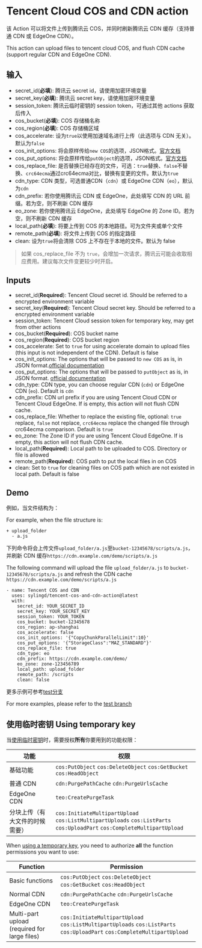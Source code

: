 # Tencent Cloud COS and CDN action

该 Action 可以将文件上传到腾讯云 COS，并同时刷新腾讯云 CDN 缓存（支持普通 CDN 或 EdgeOne CDN）。

This action can upload files to tencent cloud COS, and flush CDN cache (support regular CDN and EdgeOne CDN).

## 输入

- secret_id(**必填**): 腾讯云 secret id，请使用加密环境变量
- secret_key(**必填**): 腾讯云 secret key，请使用加密环境变量
- session_token: 腾讯云临时密钥的 session token，可通过其他 actions 获取后传入
- cos_bucket(**必填**): COS 存储桶名称
- cos_region(**必填**): COS 存储桶区域
- cos_accelerate: 设为`true`以使用加速域名进行上传（此选项与 CDN 无关）。默认为`false`
- cos_init_options: 将会原样传给`new COS`的选项，JSON格式。[官方文档](https://cloud.tencent.com/document/product/436/8629)
- cos_put_options: 将会原样传给`putObject`的选项，JSON格式。[官方文档](https://cloud.tencent.com/document/product/436/64980)
- cos_replace_file: 是否替换已经存在的文件，可选：`true`替换、`false`不替换、`crc64ecma`通过crc64ecma对比，替换有变更的文件。默认为`true`
- cdn_type: CDN 类型，可选普通CDN（`cdn`）或 EdgeOne CDN（`eo`），默认为`cdn`
- cdn_prefix: 若你使用腾讯云 CDN 或 EdgeOne，此处填写 CDN 的 URL 前缀。若为空，则不刷新 CDN 缓存
- eo_zone: 若你使用腾讯云 EdgeOne，此处填写 EdgeOne 的 Zone ID。若为空，则不刷新 CDN 缓存
- local_path(**必填**): 将要上传到 COS 的本地路径。可为文件夹或单个文件
- remote_path(**必填**): 将文件上传到 COS 的指定路径
- clean: 设为`true`将会清除 COS 上不存在于本地的文件。默认为 false

> 如果 cos_replace_file 不为 `true`，会增加一次请求，腾讯云可能会收取相应费用。建议每次文件变更较少时开启。

## Inputs

- secret_id(**Required**): Tencent Cloud secret id. Should be referred to a encrypted environment variable
- secret_key(**Required**): Tencent Cloud secret key. Should be referred to a encrypted environment variable
- session_token: Tencent Cloud session token for temporary key, may get from other actions
- cos_bucket(**Required**): COS bucket name
- cos_region(**Required**): COS bucket region
- cos_accelerate: Set to `true` for using accelerate domain to upload files (this input is not independent of the CDN). Default is false
- cos_init_options: The options that will be passed to `new COS` as is, in JSON format.[official documentation](https://www.tencentcloud.com/document/product/436/8629)
- cos_put_options: The options that will be passed to `putObject` as is, in JSON format. [official documentation](https://www.tencentcloud.com/document/product/436/7749)
- cdn_type: CDN type, you can choose regular CDN (`cdn`) or EdgeOne CDN (`eo`). Default is `cdn`
- cdn_prefix: CDN url prefix if you are using Tencent Cloud CDN or Tencent Cloud EdgeOne. If is empty, this action will not flush CDN cache.
- cos_replace_file: Whether to replace the existing file, optional: `true` replace, `false` not replace, `crc64ecma` replace the changed file through crc64ecma comparison. Default is `true`
- eo_zone: The Zone ID if you are using Tencent Cloud EdgeOne. If is empty, this action will not flush CDN cache.
- local_path(**Required**): Local path to be uploaded to COS. Directory or file is allowed
- remote_path(**Required**): COS path to put the local files in on COS
- clean: Set to `true` for cleaning files on COS path which are not existed in local path. Default is false

## Demo

例如，当文件结构为：

For example, when the file structure is:

```
+ upload_folder
  - a.js
```

下列命令将会上传文件`upload_folder/a.js`至`bucket-12345678/scripts/a.js`，并刷新 CDN 缓存`https://cdn.example.com/demo/scripts/a.js`

The following command will upload the file `upload_folder/a.js` to `bucket-12345678/scripts/a.js` and refresh the CDN cache `https://cdn.example.com/demo/scripts/a.js`

```
- name: Tencent COS and CDN
  uses: sylingd/tencent-cos-and-cdn-action@latest
  with:
    secret_id: YOUR_SECRET_ID
    secret_key: YOUR_SECRET_KEY
    session_token: YOUR_TOKEN
    cos_bucket: bucket-12345678
    cos_region: ap-shanghai
    cos_accelerate: false
    cos_init_options: '{"CopyChunkParallelLimit":10}'
    cos_put_options: '{"StorageClass":"MAZ_STANDARD"}'
    cos_replace_file: true
    cdn_type: eo
    cdn_prefix: https://cdn.example.com/demo/
    eo_zone: zone-123456789
    local_path: upload_folder
    remote_path: /scripts
    clean: false
```

更多示例可参考[test分支](https://github.com/sylingd/tencent-cos-and-cdn-action/tree/test)

For more examples, please refer to the [test branch](https://github.com/sylingd/tencent-cos-and-cdn-action/tree/test)

## 使用临时密钥 Using temporary key

当[使用临时密钥](https://cloud.tencent.com/document/product/1312/48195)时，需要授权**所有**你要用到的功能权限：

| 功能 | 权限 |
| --- | --- |
| 基础功能 | `cos:PutObject` `cos:DeleteObject` `cos:GetBucket` `cos:HeadObject` |
| 普通 CDN | `cdn:PurgePathCache` `cdn:PurgeUrlsCache` |
| EdgeOne CDN | `teo:CreatePurgeTask` |
| 分块上传（有大文件的时候需要） | `cos:InitiateMultipartUpload` `cos:ListMultipartUploads` `cos:ListParts` `cos:UploadPart` `cos:CompleteMultipartUpload` |

When [using a temporary key](https://www.tencentcloud.com/document/product/1150/49452), you need to authorize **all** the function permissions you want to use:

| Function | Permission |
| --- | --- |
| Basic functions | `cos:PutObject` `cos:DeleteObject` `cos:GetBucket` `cos:HeadObject` |
| Normal CDN | `cdn:PurgePathCache` `cdn:PurgeUrlsCache` |
| EdgeOne CDN | `teo:CreatePurgeTask` |
| Multi-part upload (required for large files) | `cos:InitiateMultipartUpload` `cos:ListMultipartUploads` `cos:ListParts` `cos:UploadPart` `cos:CompleteMultipartUpload` |
